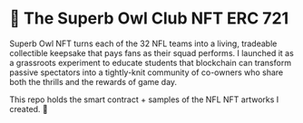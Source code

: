 # 🦉 The Superb Owl Club NFT ERC 721

Superb Owl NFT turns each of the 32 NFL teams into a living, tradeable collectible keepsake that pays fans as their squad performs. I launched it as a grassroots experiment to educate students that blockchain can transform passive spectators into a tightly-knit community of co-owners who share both the thrills and the rewards of game day.

This repo holds the smart contract + samples of the NFL NFT artworks I created. 🦉



